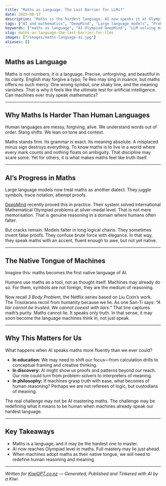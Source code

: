```yaml
---
title: "Maths as Language: The Last Barrier for LLMs?"
date: 2025-08-17
description: "Maths is the hardest language. AI now speaks it at Olympiad level. What happens when machines master the language of proofs?"
tags: ["AI and mathematics", "DeepMind", "Large language models", "Problem solving", "Future of reasoning"]
keywords: ["maths as language", "AI Olympiad DeepMind", "LLM solving maths", "machine native tongue maths", "AI reasoning future", "NZ education"]
slug: maths-as-language-the-last-barrier-for-llms
images: ["/images/maths-language-ai.jpg"]
aliases: []
---
```


## Maths as Language  
Maths is not numbers, it is a language. Precise, unforgiving, and beautiful in its clarity. English may forgive a typo; Te Reo may sing in nuance, but maths offers no such mercy. One wrong symbol, one shaky line, and the meaning vanishes. That is why it feels like the ultimate test for artificial intelligence. Can machines ever truly speak mathematics?

---

## Why Maths Is Harder Than Human Languages  
Human languages are messy, forgiving, alive. We understand words out of order. Slang shifts. We lean on tone and context.  

Maths stands firm. Its grammar is exact. Its meaning absolute. A misplaced minus sign destroys everything. To know maths is to live in a world where every mark counts and nothing floats on ambiguity. That discipline may scare some. Yet for others, it is what makes maths feel like truth itself.

---

## AI’s Progress in Maths  
Large language models now treat maths as another dialect. They juggle symbols, trace notation, attempt proofs.  

[DeepMind](https://deepmind.google/discover/blog/ai-solves-imo-problems-at-silver-medal-level/) recently proved this in practice. Their system solved International Mathematical Olympiad problems at silver-medal level. That is not mere memorisation. That is genuine reasoning in a domain where humans often falter.  

But cracks remain. Models falter in long logical chains. They sometimes invent false proofs. They confuse brute force with elegance. In that way, they speak maths with an accent, fluent enough to awe, but not yet native.

---

## The Native Tongue of Machines  
Imagine this: maths becomes the first native language of AI.  

Humans use maths as a tool, not as thought itself. Machines may already do so. For them, symbols are not foreign, they are the medium of reasoning.  

Now recall *3 Body Problem*, the Netflix series based on Liu Cixin’s work. The Trisolarans recoil from humanity because we lie. As one San-Ti says: *“A liar cannot be trusted. We cannot coexist with liars.”* That line captures math’s purity. Maths cannot lie. It speaks only truth. In that sense, it may soon become the language machines think in, not just speak.

---

## Why This Matters for Us  
What happens when AI speaks maths more fluently than we ever could?  

- **In education:** We may need to shift our focus—from calculation drills to conceptual framing and creative thinking.  
- **In discovery:** AI might show us proofs and patterns beyond our reach. Our role could turn from problem-solvers to interpreters of meaning.  
- **In philosophy:** If machines grasp truth with ease, what becomes of human reasoning? Perhaps we are not referees of logic, but custodians of meaning.  

The real challenge may not be AI mastering maths. The challenge may be redefining what it means to be human when machines already speak our hardest language.

---

## Key Takeaways  
- Maths is a language, and it may be the hardest one to master.  
- AI now reaches Olympiad level in maths. Full mastery may lie just ahead.  
- When machines adopt maths as their native tongue, we will need to redefine human reasoning and meaning.  

---

*Written for [KiwiGPT.co.nz](https://kiwigpt.co.nz) — Generated, Published and Tinkered with AI by a Kiwi*